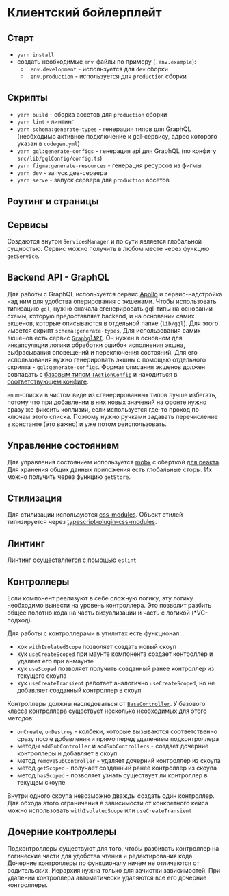 # Клиентский бойлерплейт

## Старт

- `yarn install`
- создать необходимые `env`-файлы по примеру (`.env.example`):
  - `.env.development` - используется для `dev` сборки
  - `.env.production` - используется для `production` сборки

## Скрипты

- `yarn build` - сборка ассетов для `production` сборки
- `yarn lint` - линтинг
- `yarn schema:generate-types` - генерация типов для GraphQL (необходимо активное подключение к gql-сервису, адрес которого указан в `codegen.yml`)
- `yarn gql:generate-configs` - генерация api для GraphQL (по конфигу `src/lib/gqlConfig/config.ts`)
- `yarn figma:generate-resources` - генерация ресурсов из фигмы
- `yarn dev` - запуск дев-сервера
- `yarn serve` - запуск сервера для `production` ассетов

## Роутинг и страницы

## Сервисы

Создаются внутри `ServicesManager` и по сути является глобальной сущностью. Сервис можно получить в любом месте через функцию `getService`.

## Backend API - GraphQL

Для работы с GraphQL используется сервис [Apollo](https://www.apollographql.com/docs/react/) и сервис-надстройка над ним для удобства оперирования с экшенами.
Чтобы использовать типизацию `gql`, нужно сначала сгенерировать gql-типы на основании схемы, которую предоставляет backend, и на основании самих экшенов, которые описываются в отдельной папке (`lib/gql`). Для этого имеется скрипт `schema:generate-types`.
Для использования самих экшенов есть сервис [`GraphglAPI`](src/lib/services/graphqlAPI.ts). Он нужен в основном для инкапсуляции логики обработки ошибок исполнения экшна, выбрасывания оповещений и переключения состояний. Для его использования нужно генерировать экшны с помощью отдельного скрипта - `gql:generate-configs`. Формат описания экшенов должен совпадать с [базовым типом `TActionConfig`](scripts/generateGQLConfigs/types.ts) и находиться в [соответствующем конфиге](src/lib/gqlConfig/config.ts).

`enum`-списки в чистом виде из сгенерированных типов лучше избегать, потому что при добавлении в них новых значений на фронте нужно сразу же фиксить коллизии, если используется где-то проход по ключам этого списка. Поэтому нужно ручками задавать перечисление в константе (это важно) и уже потом реиспользовать.

## Управление состоянием

Для управления состоянием используется [mobx](https://mobx.js.org/README.html) с оберткой [для реакта](https://github.com/mobxjs/mobx-react). Для хранения общих данных приложения есть глобальные сторы. Их можно получить через функцию `getStore`.

## Стилизация

Для стилизации используются [css-modules](https://github.com/css-modules/css-modules). Объект стилей типизируется через [typescript-plugin-css-modules](https://github.com/mrmckeb/typescript-plugin-css-modules).

## Линтинг

Линтинг осуществляется с помощью `eslint`

## Контроллеры

Если компонент реализуют в себе сложную логику, эту логику необходимо вынести на уровень контроллера. Это позволит разбить общее полотно кода на часть визуализации и часть с логикой (\*VC-подход).

Для работы с контроллерами в утилитах есть функционал:

- хок `withIsolatedScope` позволяет создать новый скоуп
- хук `useCreateScoped` при маунте компонента создает контроллер и удаляет его при анмаунте
- хук `useScoped` позволяет получить созданный ранее контроллер из текущего скоупа
- хук `useCreateTransient` работает аналогично `useCreateScoped`, но не добавляет созданный контроллер в скоуп

Контроллеры должны наследоваться от [`BaseController`](src/lib/controller/base.ts). У базового класса контроллера существует несколько необходимых для этого методов:

- `onCreate`, `onDestroy` - колбеки, которые вызываются соответственно сразу после добавления и прямо перед удалением подконтроллера
- методы `addSubController` и `addSubControllers` - создает дочерние контроллеры и добавляет в скоуп
- метод `removeSubController` - удаляет дочерний контроллер из скоупа
- метод `getScoped` - получает созданный ранее контроллер из скоупа
- метод `hasScoped` - позволяет узнать существует ли контроллер в текущем скоупе

Внутри одного скоупа невозможно дважды создать один контроллер. Для обхода этого ограничения в зависимости от конкретного кейса можно использовать `withIsolatedScope` или `useCreateTransient`

## Дочерние контроллеры

Подконтроллеры существуют для того, чтобы разбивать контроллер на логические части для удобства чтения и редактирования кода. Дочерние контроллеры по функционалу ничем не отличаются от родительских. Иерархия нужна только для зачистки зависимостей. При удалении контроллера автоматически удаляются все его дочерние контроллеры.
